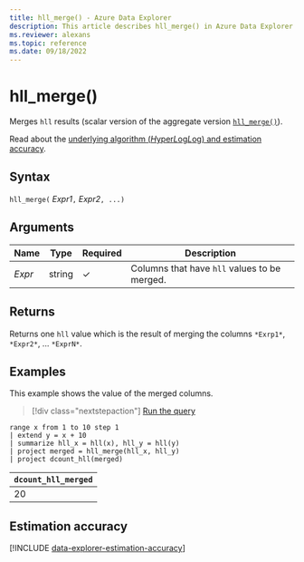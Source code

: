 ```yaml
---
title: hll_merge() - Azure Data Explorer
description: This article describes hll_merge() in Azure Data Explorer.
ms.reviewer: alexans
ms.topic: reference
ms.date: 09/18/2022
---
```

# hll_merge()

Merges `hll` results (scalar version of the aggregate version [`hll_merge()`](hll-merge-aggfunction.md)).

Read about the [underlying algorithm (*H*yper*L*og*L*og) and estimation accuracy](#estimation-accuracy).

## Syntax

`hll_merge(` *Expr1*`,` *Expr2*`, ...)`

## Arguments

| Name | Type | Required | Description |
|--|--|--|--|
|*Expr*|string|&check;|Columns that have `hll` values to be merged.|

## Returns

Returns one `hll` value which is the result of merging the columns `*Exrp1*`, `*Expr2*`, ... `*ExprN*`.

## Examples

This example shows the value of the merged columns.

> [!div class="nextstepaction"]
> <a href="https://dataexplorer.azure.com/clusters/help/databases/Samples?query=H4sIAAAAAAAAA1WMQQ6DMAwE75X4wx6J6KE8gLdEiLi0iCTIGCmp+vg6gUtP1uzsmscwExKeHD16SET/wC60KTS3LygJBYeMQUudyhLuh/cjvz+E17rapE5vm8y9cr44m9LdOC40CTzxTO5UtkJbx9fmr+umeASx5ck5Mz9Hg5B+pwAAAA==" target="_blank">Run the query</a>

```kusto
range x from 1 to 10 step 1 
| extend y = x + 10
| summarize hll_x = hll(x), hll_y = hll(y)
| project merged = hll_merge(hll_x, hll_y)
| project dcount_hll(merged)
```

|`dcount_hll_merged`|
|---|
|20|

## Estimation accuracy

[!INCLUDE [data-explorer-estimation-accuracy](../../includes/data-explorer-estimation-accuracy.md)]
